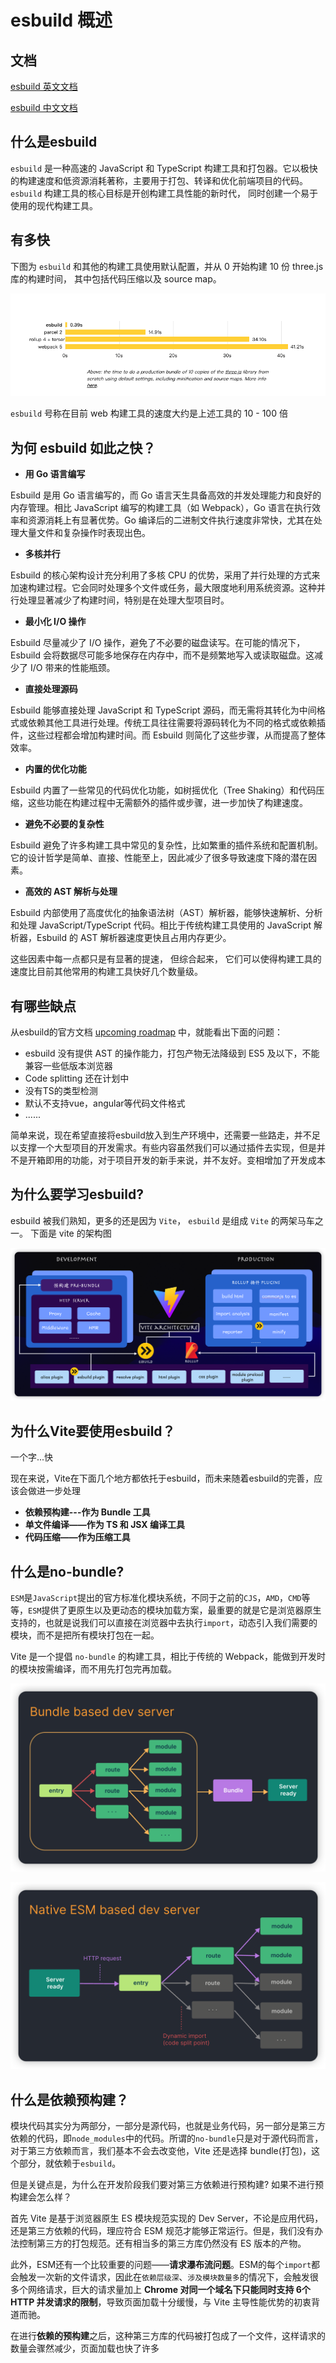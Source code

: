 # esbuild 概述

## 文档

[esbuild 英文文档](https://esbuild.github.io/)

[esbuild 中文文档](https://www.esbuild.cn/)

## 什么是esbuild

`esbuild` 是一种高速的 JavaScript 和 TypeScript 构建工具和打包器。它以极快的构建速度和低资源消耗著称，主要用于打包、转译和优化前端项目的代码。`esbuild` 构建工具的核心目标是开创构建工具性能的新时代， 同时创建一个易于使用的现代构建工具。

## 有多快

下图为 `esbuild` 和其他的构建工具使用默认配置，并从 0 开始构建 10 份 three.js 库的构建时间， 其中包括代码压缩以及 source map。

![速度对比](/images/esbuild/WX20240823-183214.png)

`esbuild` 号称在目前 web 构建工具的速度大约是上述工具的 10 - 100 倍

## 为何 esbuild 如此之快？

- **用 Go 语言编写**

Esbuild 是用 Go 语言编写的，而 Go 语言天生具备高效的并发处理能力和良好的内存管理。相比 JavaScript 编写的构建工具（如 Webpack），Go 语言在执行效率和资源消耗上有显著优势。Go 编译后的二进制文件执行速度非常快，尤其在处理大量文件和复杂操作时表现出色。

- **多核并行**

Esbuild 的核心架构设计充分利用了多核 CPU 的优势，采用了并行处理的方式来加速构建过程。它会同时处理多个文件或任务，最大限度地利用系统资源。这种并行处理显著减少了构建时间，特别是在处理大型项目时。

- **最小化 I/O 操作**

Esbuild 尽量减少了 I/O 操作，避免了不必要的磁盘读写。在可能的情况下，Esbuild 会将数据尽可能多地保存在内存中，而不是频繁地写入或读取磁盘。这减少了 I/O 带来的性能瓶颈。

- **直接处理源码**

Esbuild 能够直接处理 JavaScript 和 TypeScript 源码，而无需将其转化为中间格式或依赖其他工具进行处理。传统工具往往需要将源码转化为不同的格式或依赖插件，这些过程都会增加构建时间。而 Esbuild 则简化了这些步骤，从而提高了整体效率。

- **内置的优化功能**

Esbuild 内置了一些常见的代码优化功能，如树摇优化（Tree Shaking）和代码压缩，这些功能在构建过程中无需额外的插件或步骤，进一步加快了构建速度。

- **避免不必要的复杂性**

Esbuild 避免了许多构建工具中常见的复杂性，比如繁重的插件系统和配置机制。它的设计哲学是简单、直接、性能至上，因此减少了很多导致速度下降的潜在因素。

- **高效的 AST 解析与处理**

Esbuild 内部使用了高度优化的抽象语法树（AST）解析器，能够快速解析、分析和处理 JavaScript/TypeScript 代码。相比于传统构建工具使用的 JavaScript 解析器，Esbuild 的 AST 解析器速度更快且占用内存更少。

这些因素中每一点都只是有显著的提速， 但综合起来， 它们可以使得构建工具的速度比目前其他常用的构建工具快好几个数量级。

## 有哪些缺点

从esbuild的官方文档 [upcoming roadmap](https://esbuild.github.io/faq/#upcoming-roadmap) 中，就能看出下面的问题：

- esbuild 没有提供 AST 的操作能力，打包产物无法降级到 ES5 及以下，不能兼容一些低版本浏览器
- Code splitting 还在计划中
- 没有TS的类型检测
- 默认不支持vue，angular等代码文件格式
- ......

简单来说，现在希望直接将esbuild放入到生产环境中，还需要一些路走，并不足以支撑一个大型项目的开发需求。有些内容虽然我们可以通过插件去实现，但是并不是开箱即用的功能，对于项目开发的新手来说，并不友好。变相增加了开发成本


## 为什么要学习esbuild?

esbuild 被我们熟知，更多的还是因为 `Vite`， `esbuild` 是组成 `Vite` 的两架马车之一。 下面是 vite 的架构图

![vite架构图](/images/esbuild/vite.png)

## 为什么Vite要使用esbuild？

一个字...快

现在来说，Vite在下面几个地方都依托于esbuild，而未来随着esbuild的完善，应该会做进一步处理

- **依赖预构建---作为 Bundle 工具**
- **单文件编译——作为 TS 和 JSX 编译工具**
- **代码压缩——作为压缩工具**

## 什么是no-bundle?

`ESM`是`JavaScript`提出的官方标准化模块系统，不同于之前的`CJS`，`AMD`，`CMD`等等，`ESM`提供了更原生以及更动态的模块加载方案，最重要的就是它是浏览器原生支持的，也就是说我们可以直接在浏览器中去执行`import`，动态引入我们需要的模块，而不是把所有模块打包在一起。

 Vite 是一个提倡 `no-bundle` 的构建工具，相比于传统的 Webpack，能做到开发时的模块按需编译，而不用先打包完再加载。

![image-20230809140430026](/images/esbuild/image-20230809140430026.png)

![image-20230809140453894](/images/esbuild/image-20230809140453894.png)

## 什么是依赖预构建？

模块代码其实分为两部分，一部分是源代码，也就是业务代码，另一部分是第三方依赖的代码，即`node_modules`中的代码。所谓的`no-bundle`只是对于源代码而言，对于第三方依赖而言，我们基本不会去改变他，Vite 还是选择 bundle(打包)，这个部分，就依赖于`esbuild`。

但是关键点是，为什么在开发阶段我们要对第三方依赖进行预构建? 如果不进行预构建会怎么样？

首先 Vite 是基于浏览器原生 ES 模块规范实现的 Dev Server，不论是应用代码，还是第三方依赖的代码，理应符合 ESM 规范才能够正常运行。但是，我们没有办法控制第三方的打包规范。还有相当多的第三方库仍然没有 ES 版本的产物。

此外，ESM还有一个比较重要的问题——**请求瀑布流问题**。ESM的每个`import`都会触发一次新的文件请求，因此在`依赖层级深`、`涉及模块数量多`的情况下，会触发很多个网络请求，巨大的请求量加上 **Chrome 对同一个域名下只能同时支持 6个 HTTP 并发请求的限制**，导致页面加载十分缓慢，与 Vite 主导性能优势的初衷背道而驰。

在进行**依赖的预构建**之后，这种第三方库的代码被打包成了一个文件，这样请求的数量会骤然减少，页面加载也快了许多